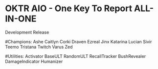 # OKTR AIO - One Key To Report ALL-IN-ONE
Development Release

#Champions:
Ashe
Caitlyn
Corki
Draven
Ezreal
Jinx
Katarina
Lucian
Sivir
Teemo
Tristana
Twitch
Varus
Zed

#Utilities:
Activator
BaseULT
RandomULT
RecallTracker
BushRevealer
DamageIndicator
Humanizer

